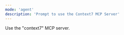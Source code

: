 ```yaml
---
mode: 'agent'
description: 'Prompt to use the Context7 MCP Server'
---
```

Use the "context7" MCP server.
